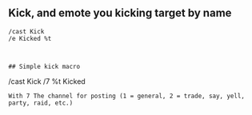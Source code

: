 ## Kick, and emote you kicking target by name
```
/cast Kick
/e Kicked %t

 

## Simple kick macro
```
/cast Kick
/7 %t Kicked
```
With 7 The channel for posting (1 = general, 2 = trade, say, yell, party, raid, etc.)
